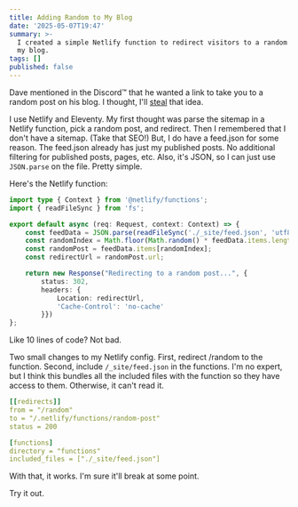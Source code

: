 ```yaml
---
title: Adding Random to My Blog
date: '2025-05-07T19:47'
summary: >-
  I created a simple Netlify function to redirect visitors to a random post on
  my blog.
tags: []
published: false
---
```

Dave mentioned in the Discord™️ that he wanted a link to take you to a random post on his blog. I thought, I'll [steal](https://austinkleon.com/steal/) that idea.

I use Netlify and Eleventy. My first thought was parse the sitemap in a Netlify function, pick a random post, and redirect. Then I remembered that I don't have a sitemap. (Take that SEO!) But, I do have a feed.json for some reason. The feed.json already has just my published posts. No additional filtering for published posts, pages, etc. Also, it's JSON, so I can just use `JSON.parse` on the file. Pretty simple.

Here's the Netlify function:

```ts
import type { Context } from '@netlify/functions';
import { readFileSync } from 'fs';

export default async (req: Request, context: Context) => {
    const feedData = JSON.parse(readFileSync('./_site/feed.json', 'utf8'));
    const randomIndex = Math.floor(Math.random() * feedData.items.length);
    const randomPost = feedData.items[randomIndex];
    const redirectUrl = randomPost.url;

    return new Response("Redirecting to a random post...", {
        status: 302,
        headers: {
            Location: redirectUrl,
            'Cache-Control': 'no-cache'
        }})
};
```

Like 10 lines of code? Not bad.

Two small changes to my Netlify config. First, redirect /random to the function. Second, include `/_site/feed.json` in the functions. I'm no expert, but I think this bundles all the included files with the function so they have access to them. Otherwise, it can't read it.

```yml
[[redirects]]
from = "/random"
to = "/.netlify/functions/random-post"
status = 200

[functions]
directory = "functions"
included_files = ["./_site/feed.json"]
```

With that, it works. I'm sure it'll break at some point.

Try it out.
